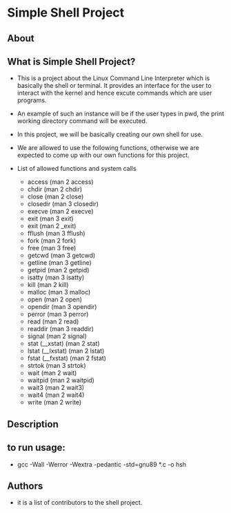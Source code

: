 # Simple Shell Project

## About

## What is Simple Shell Project?

- This is a project about the Linux Command Line Interpreter which is basically the shell or terminal. It provides an interface for the user to interact with the kernel and hence excute commands which are user programs. 
- An example of such an instance will be if the user types in pwd, the print working directory command will be executed.
- In this project, we will be basically creating our own shell for use.
- We are allowed to use the following functions, otherwise we are expected to come up with our own functions for this project.

- List of allowed functions and system calls
  - access (man 2 access)
  - chdir (man 2 chdir)
  - close (man 2 close)
  - closedir (man 3 closedir)
  - execve (man 2 execve)
  - exit (man 3 exit)
  - exit (man 2 _exit)
  - fflush (man 3 fflush)
  - fork (man 2 fork)
  - free (man 3 free)
  - getcwd (man 3 getcwd)
  - getline (man 3 getline)
  - getpid (man 2 getpid)
  - isatty (man 3 isatty)
  - kill (man 2 kill)
  - malloc (man 3 malloc)
  - open (man 2 open)
  - opendir (man 3 opendir)
  - perror (man 3 perror)
  - read (man 2 read)
  - readdir (man 3 readdir)
  - signal (man 2 signal)
  - stat (__xstat) (man 2 stat)
  - lstat (__lxstat) (man 2 lstat)
  - fstat (__fxstat) (man 2 fstat)
  - strtok (man 3 strtok)
  - wait (man 2 wait)
  - waitpid (man 2 waitpid)
  - wait3 (man 2 wait3)
  - wait4 (man 2 wait4)
  - write (man 2 write)

## Description

## to run usage:
 - gcc -Wall -Werror -Wextra -pedantic -std=gnu89 *.c -o hsh

## Authors
- it is a list of contributors to the shell project.

